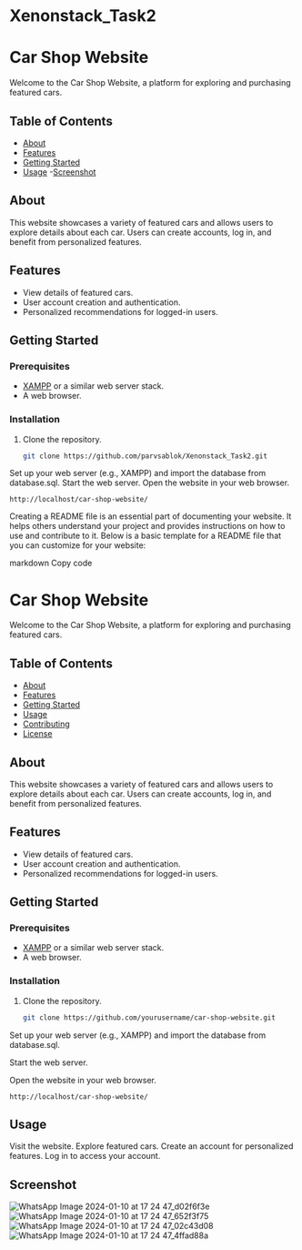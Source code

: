 # Xenonstack_Task2
# Car Shop Website

Welcome to the Car Shop Website, a platform for exploring and purchasing featured cars.

## Table of Contents

- [About](#about)
- [Features](#features)
- [Getting Started](#getting-started)
- [Usage](#usage)
-[Screenshot](#screenshot)
## About

This website showcases a variety of featured cars and allows users to explore details about each car. Users can create accounts, log in, and benefit from personalized features.

## Features

- View details of featured cars.
- User account creation and authentication.
- Personalized recommendations for logged-in users.

## Getting Started

### Prerequisites

- [XAMPP](https://www.apachefriends.org/index.html) or a similar web server stack.
- A web browser.

### Installation

1. Clone the repository.
   ```bash
   git clone https://github.com/parvsablok/Xenonstack_Task2.git
   ```
Set up your web server (e.g., XAMPP) and import the database from database.sql.
Start the web server.
Open the website in your web browser.
```
http://localhost/car-shop-website/
```

Creating a README file is an essential part of documenting your website. It helps others understand your project and provides instructions on how to use and contribute to it. Below is a basic template for a README file that you can customize for your website:

markdown
Copy code
# Car Shop Website

Welcome to the Car Shop Website, a platform for exploring and purchasing featured cars.

## Table of Contents

- [About](#about)
- [Features](#features)
- [Getting Started](#getting-started)
- [Usage](#usage)
- [Contributing](#contributing)
- [License](#license)

## About

This website showcases a variety of featured cars and allows users to explore details about each car. Users can create accounts, log in, and benefit from personalized features.

## Features

- View details of featured cars.
- User account creation and authentication.
- Personalized recommendations for logged-in users.

## Getting Started

### Prerequisites

- [XAMPP](https://www.apachefriends.org/index.html) or a similar web server stack.
- A web browser.

### Installation

1. Clone the repository.
   ```bash
   git clone https://github.com/yourusername/car-shop-website.git
Set up your web server (e.g., XAMPP) and import the database from database.sql.

Start the web server.

Open the website in your web browser.
```
http://localhost/car-shop-website/
```
## Usage
Visit the website.
Explore featured cars.
Create an account for personalized features.
Log in to access your account.

## Screenshot
![WhatsApp Image 2024-01-10 at 17 24 47_d02f6f3e](https://github.com/parvsablok/Xenonstack_Task2/assets/99950588/53108c4d-a078-4129-b655-efca5efac2c7)
![WhatsApp Image 2024-01-10 at 17 24 47_652f3f75](https://github.com/parvsablok/Xenonstack_Task2/assets/99950588/48d9d4d1-fb53-4ce2-810b-b074a7c156ee)
![WhatsApp Image 2024-01-10 at 17 24 47_02c43d08](https://github.com/parvsablok/Xenonstack_Task2/assets/99950588/9b66ae91-d841-4cac-bd23-9d0999c40de1)
![WhatsApp Image 2024-01-10 at 17 24 47_4ffad88a](https://github.com/parvsablok/Xenonstack_Task2/assets/99950588/ff6356e2-e4c6-4162-ba44-305dbb5e9fd6)


